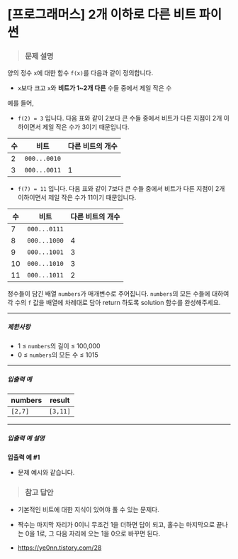 # [프로그래머스] 2개 이하로 다른 비트 파이썬

> ### 문제 설명

양의 정수 `x`에 대한 함수 `f(x)`를 다음과 같이 정의합니다.

- `x`보다 크고 `x`와 **비트가 1~2개 다른** 수들 중에서 제일 작은 수

예를 들어,

- `f(2) = 3` 입니다. 다음 표와 같이 2보다 큰 수들 중에서 비트가 다른 지점이 2개 이하이면서 제일 작은 수가 3이기 때문입니다.

| 수   | 비트         | 다른 비트의 개수 |
| ---- | ------------ | ---------------- |
| 2    | `000...0010` |                  |
| 3    | `000...0011` | 1                |

- `f(7) = 11` 입니다. 다음 표와 같이 7보다 큰 수들 중에서 비트가 다른 지점이 2개 이하이면서 제일 작은 수가 11이기 때문입니다.

| 수   | 비트         | 다른 비트의 개수 |
| ---- | ------------ | ---------------- |
| 7    | `000...0111` |                  |
| 8    | `000...1000` | 4                |
| 9    | `000...1001` | 3                |
| 10   | `000...1010` | 3                |
| 11   | `000...1011` | 2                |

정수들이 담긴 배열 `numbers`가 매개변수로 주어집니다. `numbers`의 모든 수들에 대하여 각 수의 `f` 값을 배열에 차례대로 담아 return 하도록 solution 함수를 완성해주세요.

------

##### 제한사항

- 1 ≤ `numbers`의 길이 ≤ 100,000
- 0 ≤ `numbers`의 모든 수 ≤ 1015

------

##### 입출력 예

| numbers | result   |
| ------- | -------- |
| `[2,7]` | `[3,11]` |

------

##### 입출력 예 설명

**입출력 예 #1**

- 문제 예시와 같습니다.

> ### 참고 답안

- 기본적인 비트에 대한 지식이 있어야 풀 수 있는 문제다.

- 짝수는 마지막 자리가 0이니 무조건 1을 더하면 답이 되고, 홀수는 마지막으로 끝나는 0을 1로, 그 다음 자리에 오는 1을 0으로 바꾸면 된다.
- https://ye0nn.tistory.com/28
